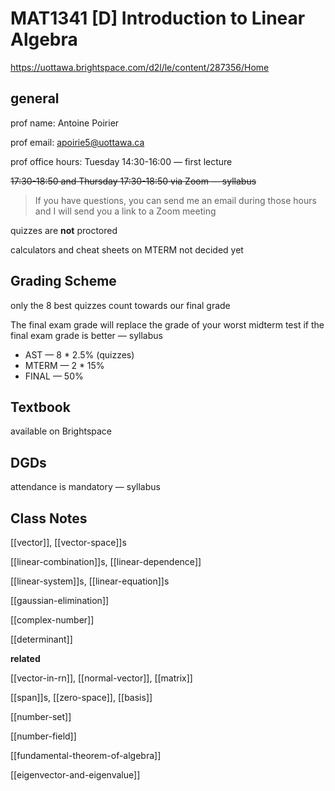 # MAT1341 [D] Introduction to Linear Algebra

<https://uottawa.brightspace.com/d2l/le/content/287356/Home>

## general

prof name: Antoine Poirier

prof email: <apoirie5@uottawa.ca>

prof office hours: Tuesday 14:30-16:00 &mdash; first lecture

~~17:30-18:50 and Thursday 17:30-18:50 via Zoom &mdash; syllabus~~

> If you have questions, you can send me an email
> during those hours and I will send you a link to a Zoom meeting

quizzes are **not** proctored

calculators and cheat sheets on MTERM not decided yet

## Grading Scheme

only the 8 best quizzes count towards our final grade

The final exam grade will replace the grade of your worst midterm test if the final exam grade is better &mdash; syllabus

- AST &mdash; 8 \* 2.5% (quizzes)
- MTERM &mdash; 2 \* 15%
- FINAL &mdash; 50%

## Textbook

available on Brightspace

## DGDs

attendance is mandatory &mdash; syllabus

## Class Notes

[[vector]], [[vector-space]]s

[[linear-combination]]s, [[linear-dependence]]

[[linear-system]]s, [[linear-equation]]s

[[gaussian-elimination]]

[[complex-number]]

[[determinant]]

**related**

[[vector-in-rn]], [[normal-vector]], [[matrix]]

[[span]]s, [[zero-space]], [[basis]]

[[number-set]]

[[number-field]]

[[fundamental-theorem-of-algebra]]

[[eigenvector-and-eigenvalue]]
